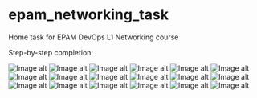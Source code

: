 # epam_networking_task
Home task for EPAM DevOps L1 Networking course

Step-by-step completion:

![Image alt](https://github.com/anastasiamoiseenko/epam_networking_task/raw/main/screenshots/net_1.png)
![Image alt](https://github.com/anastasiamoiseenko/epam_networking_task/raw/main/screenshots/net_2.png)
![Image alt](https://github.com/anastasiamoiseenko/epam_networking_task/raw/main/screenshots/net_3.png)
![Image alt](https://github.com/anastasiamoiseenko/epam_networking_task/raw/main/screenshots/net_4.png)
![Image alt](https://github.com/anastasiamoiseenko/epam_networking_task/raw/main/screenshots/net_5.png)
![Image alt](https://github.com/anastasiamoiseenko/epam_networking_task/raw/main/screenshots/net_6.png)
![Image alt](https://github.com/anastasiamoiseenko/epam_networking_task/raw/main/screenshots/net_7.png)
![Image alt](https://github.com/anastasiamoiseenko/epam_networking_task/raw/main/screenshots/net_8.png)
![Image alt](https://github.com/anastasiamoiseenko/epam_networking_task/raw/main/screenshots/net_9.png)
![Image alt](https://github.com/anastasiamoiseenko/epam_networking_task/raw/main/screenshots/net_10.png)
![Image alt](https://github.com/anastasiamoiseenko/epam_networking_task/raw/main/screenshots/net_11.png)
![Image alt](https://github.com/anastasiamoiseenko/epam_networking_task/raw/main/screenshots/net_12.png)
![Image alt](https://github.com/anastasiamoiseenko/epam_networking_task/raw/main/screenshots/net_13.png)
![Image alt](https://github.com/anastasiamoiseenko/epam_networking_task/raw/main/screenshots/net_14.png)
![Image alt](https://github.com/anastasiamoiseenko/epam_networking_task/raw/main/screenshots/net_15.png)
![Image alt](https://github.com/anastasiamoiseenko/epam_networking_task/raw/main/screenshots/net_16.png)
![Image alt](https://github.com/anastasiamoiseenko/epam_networking_task/raw/main/screenshots/net_17.png)
![Image alt](https://github.com/anastasiamoiseenko/epam_networking_task/raw/main/screenshots/net_18.png)